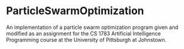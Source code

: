 # ParticleSwarmOptimization
An implementation of a particle swarm optimization program given and modified as an assignment for the CS 1783 Artificial Intelligence Programming course at the University of Pittsburgh at Johnstown.
